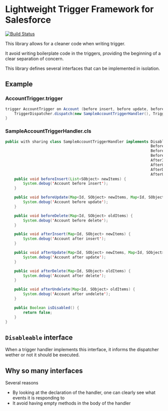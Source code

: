 # Lightweight Trigger Framework for Salesforce

[![Build Status](https://dev.azure.com/dxatscaleanz/Craft-First/_apis/build/status/Craft-First.sfdc-trigger-framework?branchName=master)](https://dev.azure.com/dxatscaleanz/Craft-First/_build/latest?definitionId=27&branchName=master)

This library allows for a cleaner code when writing trigger.

It avoid writing boilerplate code in the triggers, providing the
beginning of a clear separation of concern.

This library defines several interfaces that can be implemented in isolation.

## Example

### AccountTrigger.trigger

~~~java
trigger AccountTrigger on Account (before insert, before update, before delete, after insert, after update, after delete, after undelete) {
    TriggerDispatcher.dispatch(new SampleAccountTriggerHandler(), Trigger.operationType);
}
~~~

### SampleAccountTriggerHandler.cls

~~~java
public with sharing class SampleAccountTriggerHandler implements Disableable,
                                                                 BeforeInsert,
                                                                 BeforeUpdate,
                                                                 BeforeDelete,
                                                                 AfterInsert,
                                                                 AfterUpdate,
                                                                 AfterDelete,
                                                                 AfterUndelete {
    public void beforeInsert(List<SObject> newItems) {
        System.debug('Account before insert');
    }

    public void beforeUpdate(Map<Id, SObject> newItems, Map<Id, SObject> oldItems) {
        System.debug('Account before update');
    }

    public void beforeDelete(Map<Id, SObject> oldItems) {
        System.debug('Account before delete');
    }

    public void afterInsert(Map<Id, SObject> newItems) {
        System.debug('Account after insert');
    }

    public void afterUpdate(Map<Id, SObject> newItems, Map<Id, SObject> oldItems) {
        System.debug('Account after update');
    }

    public void afterDelete(Map<Id, SObject> oldItems) {
        System.debug('Account after delete');
    }

    public void afterUndelete(Map<Id, SObject> oldItems) {
        System.debug('Account after undelete');
    }

    public Boolean isDisabled() {
        return false;
    }
}

~~~

## `Disableable` interface

When a trigger handler implements this interface, it informs the
dispatcher wether or not it should be executed.

## Why so many interfaces

Several reasons

* By looking at the declaration of the handler, one can clearly see what events it is responding to
* It avoid having empty methods in the body of the handler
